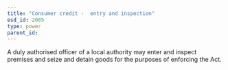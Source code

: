 ```yaml
---
title: "Consumer credit -  entry and inspection"
esd_id: 2085
type: power
parent_id:  
---
```


A duly authorised officer of a local authority may enter and inspect premises and seize and detain goods for the purposes of enforcing the Act.

